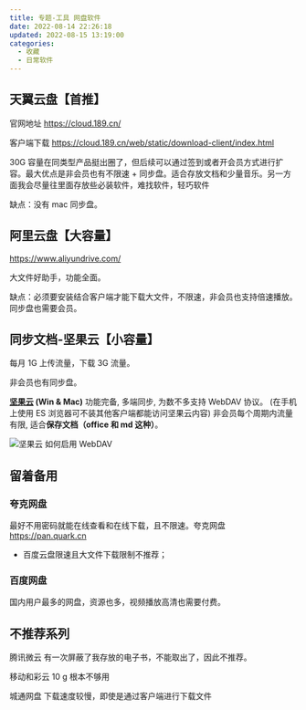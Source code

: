 ```yaml
---
title: 专题-工具 网盘软件
date: 2022-08-14 22:26:18
updated: 2022-08-15 13:19:00
categories:
  - 收藏
  - 日常软件
---
```


## 天翼云盘【首推】

官网地址
<https://cloud.189.cn/>

客户端下载
<https://cloud.189.cn/web/static/download-client/index.html>

30G 容量在同类型产品挺出圈了，但后续可以通过签到或者开会员方式进行扩容。最大优点是非会员也有不限速 + 同步盘。适合存放文档和少量音乐。另一方面我会尽量往里面存放些必装软件，难找软件，轻巧软件

缺点：没有 mac 同步盘。

## 阿里云盘【大容量】

<https://www.aliyundrive.com/>

大文件好助手，功能全面。

缺点：必须要安装结合客户端才能下载大文件，不限速，非会员也支持倍速播放。同步盘也需要会员。

<!-- more -->

## 同步文档-坚果云【小容量】

每月 1G 上传流量，下载 3G 流量。

非会员也有同步盘。

**[坚果云](https://www.jianguoyun.com/) (Win & Mac)**
功能完备, 多端同步, 为数不多支持 WebDAV 协议。 (在手机上使用 ES 浏览器可不装其他客户端都能访问坚果云内容)
非会员每个周期内流量有限, 适合**保存文档（office 和 md 这种）**。

![坚果云 如何启用 WebDAV](/images/收藏-我的软件/专题-网盘类软件分享/WebDAV%E5%90%AF%E7%94%A8.png)

## 留着备用

### 夸克网盘

最好不用密码就能在线查看和在线下载，且不限速。夸克网盘 <https://pan.quark.cn>

* 百度云盘限速且大文件下载限制不推荐；

### 百度网盘

国内用户最多的网盘，资源也多，视频播放高清也需要付费。

## 不推荐系列

腾讯微云
有一次屏蔽了我存放的电子书，不能取出了，因此不推荐。

移动和彩云
10 g 根本不够用

城通网盘
下载速度较慢，即使是通过客户端进行下载文件
